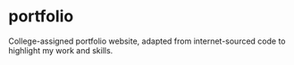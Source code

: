 # portfolio
College-assigned portfolio website, adapted from internet-sourced code to highlight my work and skills.
